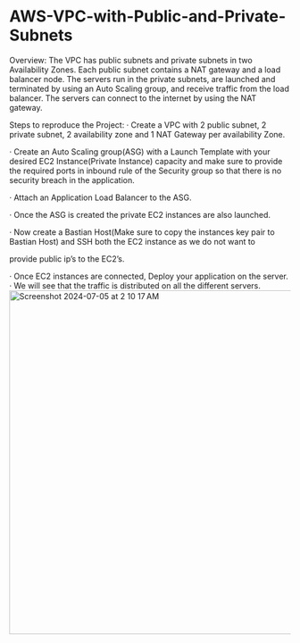 # AWS-VPC-with-Public-and-Private-Subnets
Overview: The VPC has public subnets and private subnets in two Availability Zones. Each public subnet contains a NAT gateway and a load balancer node. The servers run in the private subnets, are launched and terminated by using an Auto Scaling group, and receive traffic from the load balancer. The servers can connect to the internet by using the NAT gateway.

Steps to reproduce the Project:
 ·  Create a VPC with 2 public subnet, 2 private subnet, 2 availability zone 
 and 1 NAT Gateway per availability Zone.

 ·  Create an Auto Scaling group(ASG) with a Launch Template with your 
 desired EC2 Instance(Private Instance) capacity and make sure to provide
 the required ports in inbound rule of the Security group so that there is 
 no security breach in the application.

 ·  Attach an Application Load Balancer to the ASG.

 ·  Once the ASG is created the private EC2 instances are also launched.

 ·  Now create a Bastian Host(Make sure to copy the instances key pair to 
 Bastian Host) and SSH both the EC2 instance as we do not want to 

 provide public ip’s to the EC2’s.

 ·  Once EC2 instances are connected, Deploy your application on the server.
 ·  We will see that the traffic is distributed on all the different servers.
<img width="616" alt="Screenshot 2024-07-05 at 2 10 17 AM" src="https://github.com/shriabhishekk/AWS-VPC-with-Public-and-Private-Subnets/assets/92842067/4d97d81a-e1cc-4f0b-a61a-a426790db285">
